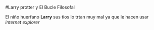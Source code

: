 #Larry protter y El Bucle Filosofal

El niño huerfano **Larry**  sus tios lo trtan muy mal
ya que le hacen usar *internet explorer*
